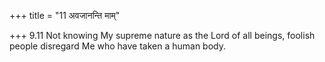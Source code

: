 +++
title = "11 अवजानन्ति माम्"

+++
9.11 Not knowing My supreme nature as the Lord of all beings, foolish
people disregard Me who have taken a human body.
